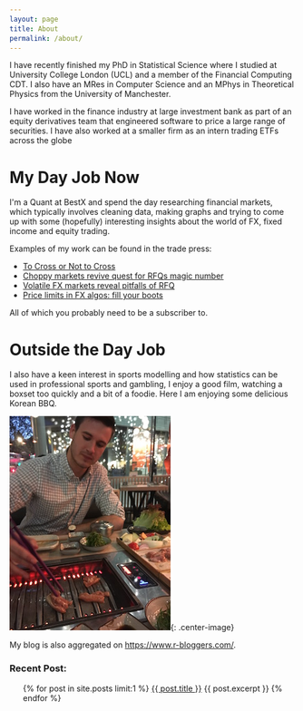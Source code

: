 ```yaml
---
layout: page
title: About
permalink: /about/
---
```


I have recently finished my PhD in Statistical Science where I studied
at University College London (UCL)  and a member of the Financial
Computing CDT. I also have an MRes in Computer Science and an MPhys in
Theoretical Physics from the University of Manchester. 

I have worked in the finance industry at large investment bank as part
of an equity derivatives team that engineered software to price a
large range of securities. I have also worked at a smaller firm as an
intern trading ETFs across the globe

# My Day Job Now

I'm a Quant at BestX and spend the day researching financial markets,
which typically involves cleaning data, making graphs and trying to
come up with some (hopefully) interesting insights about the world of FX, fixed
income and equity trading.

Examples of my work can be found in the trade press:

* [To Cross or Not to Cross](https://www.profit-loss.com/to-cross-or-not-to-cross)
* [Choppy markets revive quest for RFQs magic number](https://www.fx-markets.com/trading/7550661/choppy-markets-revive-quest-for-rfqs-magic-number)
* [Volatile FX markets reveal pitfalls of RFQ](https://www.fx-markets.com/infrastructure/7539591/volatile-fx-markets-reveal-pitfalls-of-rfq)
* [Price limits in FX algos: fill your boots](https://www.fx-markets.com/tech-and-data/4336451/price-limits-in-fx-algos-fill-your-boots)

All of which you probably need to be a subscriber to.  

# Outside the Day Job

I also have a keen interest in sports modelling and how statistics can
be used in professional sports and gambling, I enjoy a good film,
watching a boxset too quickly and a bit of a foodie. Here I am enjoying some delicious Korean BBQ.

![Delicious BBQ](/assets/kbbq.JPG){: .center-image}

My blog is also aggregated on <https://www.r-bloggers.com/>.

<h3>Recent Post:</h3>
<ul>
  {% for post in site.posts limit:1 %}
      <a href="{{ post.url }}">{{ post.title }}</a>
      {{ post.excerpt }}
  {% endfor %}
</ul>
